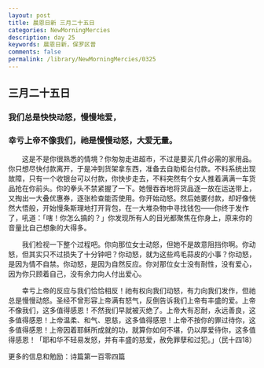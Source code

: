 ```yaml
---
layout: post
title: 晨恩日新 三月二十五日
categories: NewMorningMercies
description: day 25
keywords: 晨恩日新，保罗区普
comments: false
permalink: /library/NewMorningMercies/0325
---
```


## 三月二十五日

### 我们总是快快动怒，慢慢地爱，

### 幸亏上帝不像我们，祂是慢慢动怒，大爱无量。

&emsp;&emsp;这是不是你很熟悉的情境？你匆匆走进超市，不过是要买几件必需的家用品。你只想尽快付款离开，于是冲到货架拿东西，准备去自助柜台付款。不料系统出现故障，只有一个收银台可以付款，你快步走去，不料突然有个女人推着满满一车货品抢在你前头。你的拳头不禁紧握了一下。她慢吞吞地将货品逐一放在运送带上，又掏出一大叠优惠券，逐张检查能否使用。你开始动怒。然后她要付款，却好像恍然大悟般，开始慢条斯理地打开背包，在一大堆杂物中寻找钱包——你终于发作了，吼道：「嗐！你怎么搞的？」你发现所有人的目光都聚焦在你身上，原来你的音量比自己想象的大得多。

&emsp;&emsp;我们检视一下整个过程吧。你向那位女士动怒，但她不是故意阻挡你啊。你动怒，但其实只不过损失了十分钟吧？你动怒，就为这些鸡毛蒜皮的小事？你动怒，是因为情不自禁。你动怒，是因为自然反应。你对那位女士没有耐性，没有爱心，因为你只顾着自己，没有余力向人付出爱心。

&emsp;&emsp;幸亏上帝的反应与我们恰恰相反！祂有权向我们动怒，有力向我们发作，但祂总是慢慢动怒。圣经不曾形容上帝满有怒气，反倒告诉我们上帝有丰盛的爱。上帝不像我们，这多值得感恩！不然我们早就被灭绝了。上帝大有忍耐，永远善良，这多值得感恩！上帝温柔、和气、恩慈，这多值得感恩！上帝不按你的罪过待你，这多值得感恩！上帝因着耶稣所成就的功，就算你如何不堪，仍以厚爱待你，这多值得感恩！「耶和华不轻易发怒，并有丰盛的慈爱，赦免罪孽和过犯。」（民十四18）

更多的信息和勉励：诗篇第一百零四篇